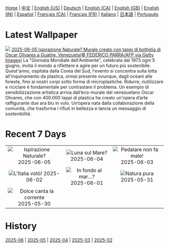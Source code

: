 [Home](../README.md) | [中文](zh-CN.md) | [English (US)](en-US.md) | [Deutsch](de-DE.md) | [English (CA)](en-CA.md) | [English (GB)](en-GB.md) | [English (IN)](en-IN.md) | [Español](es-ES.md) | [Français (CA)](fr-CA.md) | [Français (FR)](fr-FR.md) | [Italiano](it-IT.md) | [日本語](ja-JP.md) | [Português](pt-BR.md)

# Latest Wallpaper
![](https://www.bing.com/th?id=OHR.OlivaresMural_IT-IT6465447947_UHD.jpg)
[2025-06-05 Ispirazione Naturale? Murale creato con tappi di bottiglia di Oscar Olivares a Guatire, Venezuela(© FEDERICO PARRA/AFP via Getty Images)](https://www.bing.com/th?id=OHR.OlivaresMural_IT-IT6465447947_UHD.jpg)
La "Giornata Mondiale dell'Ambiente", celebrata dal 1973 ogni 5 giugno, invita il mondo a riflettere e agire per un futuro più sostenibile. Quest'anno, ospitata dalla Corea del Sud, l'evento si concentra sulla lotta all'inquinamento da plastica, ormai presente ovunque, dagli oceani alle foreste, fino ai nostri corpi sotto forma di microplastiche. Ridurre, riutilizzare e riciclare è fondamentale per contrastare il problema. Un esempio di sensibilizzazione artistica arriva dall’eco-murale del venezuelano Oscar Olivares, che con 400.000 tappi di plastica ha creato un'opera d’arte raffigurante due ara blu in volo. Un’opera nata dalla collaborazione della comunità, che trasforma i rifiuti in bellezza e lancia un messaggio di sostenibilità.

# Recent 7 Days
|  |  |  |
|:---:|:---:|:---:|
| ![](https://www.bing.com/th?id=OHR.OlivaresMural_IT-IT6465447947_400x240.jpg "Ispirazione Naturale?") 2025-06-05 | ![](https://www.bing.com/th?id=OHR.CalaLuna_IT-IT6388289498_400x240.jpg "Luna sul Mare?") 2025-06-04 | ![](https://www.bing.com/th?id=OHR.BicyclesUtrecht_IT-IT6327347879_400x240.jpg "Pedalare non fa male!") 2025-06-03 |
| ![](https://www.bing.com/th?id=OHR.RepubblicaGiugnoFesta_IT-IT6228684298_400x240.jpg "L'Italia votò!") 2025-06-02 | ![](https://www.bing.com/th?id=OHR.GrandeTerreReef_IT-IT2395565523_400x240.jpg "In fondo al mar...?") 2025-06-01 | ![](https://www.bing.com/th?id=OHR.SwedenReserve_IT-IT1642458062_400x240.jpg "Natura pura") 2025-05-31 |
| ![](https://www.bing.com/th?id=OHR.LittlePigeonRiver_IT-IT1807202812_400x240.jpg "Dolce canta la corrente") 2025-05-30 |  |  |

# History
[2025-06](../archives/wallpaper/it-IT/w_2025_06.md) | [2025-05](../archives/wallpaper/it-IT/w_2025_05.md) | [2025-04](../archives/wallpaper/it-IT/w_2025_04.md) | [2025-03](../archives/wallpaper/it-IT/w_2025_03.md) | [2025-02](../archives/wallpaper/it-IT/w_2025_02.md)
